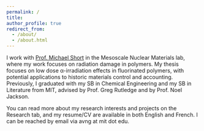 ```yaml
---
permalink: /
title:
author_profile: true
redirect_from: 
  - /about/
  - /about.html
---
```


I work with [Prof. Michael Short](https://pripyat.mit.edu/) in the Mesoscale Nuclear Materials lab, where my work focuses on radiation damage in polymers. My thesis focuses on low dose α-irradiation effects in fluorinated polymers, with potential applications to historic materials control and accounting. Previously, I graduated with my SB in Chemical Engineering and my SB in Literature from MIT, advised by Prof. Greg Rutledge and by Prof. Noel Jackson.

You can read more about my research interests and projects on the Research tab, and my resume/CV are available in both English and French. I can be reached by email via avng at mit dot edu.
